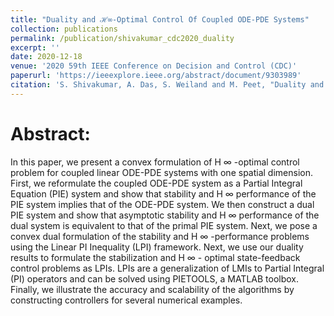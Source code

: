```yaml
---
title: "Duality and ℋ∞-Optimal Control Of Coupled ODE-PDE Systems"
collection: publications
permalink: /publication/shivakumar_cdc2020_duality
excerpt: ''
date: 2020-12-18
venue: '2020 59th IEEE Conference on Decision and Control (CDC)'
paperurl: 'https://ieeexplore.ieee.org/abstract/document/9303989'
citation: 'S. Shivakumar, A. Das, S. Weiland and M. Peet, "Duality and H∞-Optimal Control Of Coupled ODE-PDE Systems," 2020 59th IEEE Conference on Decision and Control (CDC), 2020, pp. 5689-5696, doi: 10.1109/CDC42340.2020.9303989.'
---
```



# Abstract:

In this paper, we present a convex formulation of H ∞ -optimal control problem for coupled linear ODE-PDE systems with one spatial dimension. First, we reformulate the coupled ODE-PDE system as a Partial Integral Equation (PIE) system and show that stability and H ∞ performance of the PIE system implies that of the ODE-PDE system. We then construct a dual PIE system and show that asymptotic stability and H ∞ performance of the dual system is equivalent to that of the primal PIE system. Next, we pose a convex dual formulation of the stability and H ∞ -performance problems using the Linear PI Inequality (LPI) framework. Next, we use our duality results to formulate the stabilization and H ∞ - optimal state-feedback control problems as LPIs. LPIs are a generalization of LMIs to Partial Integral (PI) operators and can be solved using PIETOOLS, a MATLAB toolbox. Finally, we illustrate the accuracy and scalability of the algorithms by constructing controllers for several numerical examples.